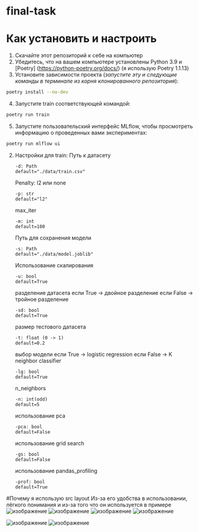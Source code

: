 # final-task
# Как установить и настроить
  1. Скачайте этот репозиторий к себе на компьютер
  2. Убедитесь, что на вашем компьютере установлены Python 3.9 и [Poetry] (https://python-poetry.org/docs/) (я использую Poetry 1.1.13)
  3. Установите зависимости проекта (*запустите эту и следующие команды в терминале из корня клонированного репозитория*):
  ```sh
  poetry install --no-dev
  ```
  4. Запустите train соответствующей командой:
  ```sh
  poetry run train
  ```
  5. Запустите пользовательский интерфейс MLflow, чтобы просмотреть информацию о проведенных вами экспериментах:
  ```sh
  poetry run mlflow ui
  ```
2. Настройки для train:
    Путь к датасету
    ```
    -d: Path
    default="./data/train.csv"
    ```
    Penalty: l2 или none
    ```
    -p: str
    default="l2"
    ```
    max_iter
    ```
    -m: int
    default=100
    ```
    Путь для сохранения модели
    ```
    -s: Path
    default="./data/model.joblib"
    ```
    Использование скалирования
    ```
    -u: bool
    default=True
    ```
    разделение датасета
    если True -> двойное разделение
    если False -> тройное разделение
    ```
    -sd: bool
    default=True
    ```
    размер тестового датасета
    ```
    -t: float (0 -> 1)
    default=0.2
    ```
    выбор модели
    если True -> logistic regression
    если False -> K neighbor classifier
    ```
    -lg: bool
    default=True
    ```
    n_neighbors
    ```
    -n: int(odd)
    default=5
    ```
    использование pca
    ```
    -pca: bool
    default=False
    ```
    использование grid search
    ```
    -gs: bool
    default=False
    ```
    использование pandas_profiling
    ```
    -prof: bool
    default=True
    ```
#Почему я использую src layout
  Из-за его удобства в использовании, лёгкого понимания и из-за того что он используется в примере
  ![изображение](https://user-images.githubusercontent.com/77803344/166120675-d7a4f1d5-cee8-4e53-ad7f-deb57c6164ef.png)
  ![изображение](https://user-images.githubusercontent.com/77803344/166200839-b533f927-1ada-4590-976b-f1fe14a0a361.png)
  ![изображение](https://user-images.githubusercontent.com/77803344/166504275-da57349b-0bd1-4d04-9cec-13c50d50ce55.png)
  ![изображение](https://user-images.githubusercontent.com/77803344/166739098-b1ff09a7-61a5-418f-bae3-415af92e0d79.png)

  ![изображение](https://user-images.githubusercontent.com/77803344/168489265-1451d297-0977-489e-980d-c3846532e5c6.png)
![изображение](https://user-images.githubusercontent.com/77803344/168489531-7fd0fbdb-55d8-436e-a779-a9a244f28e62.png)

